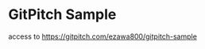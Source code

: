 # GitPitch Sample
access to 
<a href="https://gitpitch.com/ezawa800/gitpitch-sample" target="_blank">https://gitpitch.com/ezawa800/gitpitch-sample</a>
